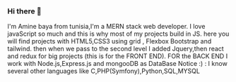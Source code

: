 ### Hi there 👋

I'm Amine baya from tunisia,I'm a MERN stack web developer. I love javaScript so much and this is why most of my projects build in JS. here you will find projects with HTML5,CSS3 using grid , Flexbox Bootstrap and tailwind. then when we pass to the second level I added Jquery,then react and redux for big projects (this is for the FRONT END).
FOR the BACK END  I work with Node.js,Express.js and mongooDB as DataBase 
Notice :) : I know several other languages like C,PHP(Symfony),Python,SQL,MYSQL


